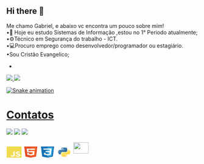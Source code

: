 ## Hi there 👋
Me chamo Gabriel, e abaixo vc encontra um pouco sobre mim! <br>
  •🌱 Hoje eu estudo Sistemas de Informação ,estou no 1° Periodo atualmente; <br>
  •⚙️Técnico em Segurança do trabalho - ICT. <br>
  •💻Procuro emprego como desenvolvedor/programador ou estagiário. <br>
  •Sou Cristão Evangelico; <br>


- <picture>
 <div>
<a href="https://github.com/gabrielLourenco-hub">
<img loading="lazy" height="180em" src="https://github-readme-stats.vercel.app/api/top-langs/?username=gabrielLourenco-hub&layout=compact&langs_count=7&theme=dracula"/>
<img loading="lazy" height="180em" src="https://github-readme-stats.vercel.app/api?username=gabrielLourenco-hub&show_icons=true&theme=dracula&include_all_commits=true&count_private=true"/>
</div>
</picture>

![Snake animation](https://github.com/gabrielLourenco-hub/gabrielLourenco-hub/blob/output/github-contribution-grid-snake.svg)



# Contatos
<div>
<a href="www.linkedin.com/in/gabriel-lourenço-853435253" target="_blank"><img loading="lazy" src="https://img.shields.io/badge/-LinkedIn-%230077B5?style=for-the-badge&logo=linkedin&logoColor=white" target="_blank"></a>
<a href="https://instagram.com/gabrielllourencoo" target="_blank"><img loading="lazy" src="https://img.shields.io/badge/-Instagram-%23E4405F?style=for-the-badge&logo=instagram&logoColor=white" target="_blank"></a>
<a href = "zprpgamer@gmail.com"><img loading="lazy" src="https://img.shields.io/badge/Gmail-D14836?style=for-the-badge&logo=gmail&logoColor=white" target="_blank"></a>
</div>

<div style="display: inline_block"><br>
    <img align="center" alt="Rafa-Js" height="30" width="40" src="https://raw.githubusercontent.com/devicons/devicon/master/icons/javascript/javascript-plain.svg">
    <img align="center" alt="Rafa-HTML" height="30" width="40" src="https://raw.githubusercontent.com/devicons/devicon/master/icons/html5/html5-original.svg">
    <img align="center" alt="Rafa-CSS" height="30" width="40" src="https://raw.githubusercontent.com/devicons/devicon/master/icons/css3/css3-original.svg">
    <img align="center" alt="Rafa-Python" height="30" width="40" src="https://raw.githubusercontent.com/devicons/devicon/master/icons/python/python-original.svg">
    <img loading="lazy" src="https://cdn.jsdelivr.net/gh/devicons/devicon/icons/git/git-original.svg" width="40" height="30"/>
  </div>
</div>
          


